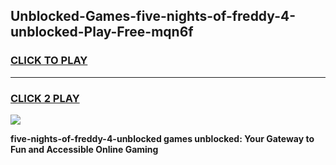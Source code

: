 
## Unblocked-Games-five-nights-of-freddy-4-unblocked-Play-Free-mqn6f
<h3>
<a href="https://premium76.site?title=five-nights-of-freddy-4-unblocked&ref=20M">CLICK TO PLAY</a></h3>
<hr>

<h3>
<a href="https://premium76.site?title=five-nights-of-freddy-4-unblocked&ref=20M">CLICK 2 PLAY</a>
  
</h3>

<a href="https://premium76.site?title=five-nights-of-freddy-4-unblocked&ref=19M"><img src="https://clearcache.store/games.png"></a>


**five-nights-of-freddy-4-unblocked games unblocked: Your Gateway to Fun and Accessible Online Gaming**

